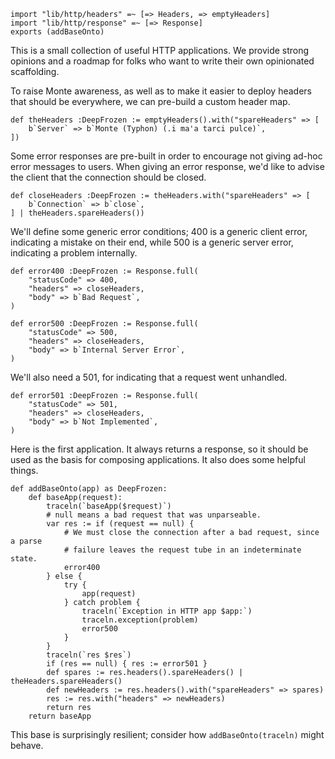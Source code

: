 ```
import "lib/http/headers" =~ [=> Headers, => emptyHeaders]
import "lib/http/response" =~ [=> Response]
exports (addBaseOnto)
```

This is a small collection of useful HTTP applications. We provide strong
opinions and a roadmap for folks who want to write their own opinionated
scaffolding.

To raise Monte awareness, as well as to make it easier to deploy headers that
should be everywhere, we can pre-build a custom header map.

```
def theHeaders :DeepFrozen := emptyHeaders().with("spareHeaders" => [
    b`Server` => b`Monte (Typhon) (.i ma'a tarci pulce)`,
])
```

Some error responses are pre-built in order to encourage not giving ad-hoc
error messages to users. When giving an error response, we'd like to advise
the client that the connection should be closed.

```
def closeHeaders :DeepFrozen := theHeaders.with("spareHeaders" => [
    b`Connection` => b`close`,
] | theHeaders.spareHeaders())
```

We'll define some generic error conditions; 400 is a generic client error,
indicating a mistake on their end, while 500 is a generic server error,
indicating a problem internally.

```
def error400 :DeepFrozen := Response.full(
    "statusCode" => 400,
    "headers" => closeHeaders,
    "body" => b`Bad Request`,
)

def error500 :DeepFrozen := Response.full(
    "statusCode" => 500,
    "headers" => closeHeaders,
    "body" => b`Internal Server Error`,
)
```

We'll also need a 501, for indicating that a request went unhandled.

```
def error501 :DeepFrozen := Response.full(
    "statusCode" => 501,
    "headers" => closeHeaders,
    "body" => b`Not Implemented`,
)
```

Here is the first application. It always returns a response, so it should be
used as the basis for composing applications. It also does some helpful
things.

```
def addBaseOnto(app) as DeepFrozen:
    def baseApp(request):
        traceln(`baseApp($request)`)
        # null means a bad request that was unparseable.
        var res := if (request == null) {
            # We must close the connection after a bad request, since a parse
            # failure leaves the request tube in an indeterminate state.
            error400
        } else {
            try {
                app(request)
            } catch problem {
                traceln(`Exception in HTTP app $app:`)
                traceln.exception(problem)
                error500
            }
        }
        traceln(`res $res`)
        if (res == null) { res := error501 }
        def spares := res.headers().spareHeaders() | theHeaders.spareHeaders()
        def newHeaders := res.headers().with("spareHeaders" => spares)
        res := res.with("headers" => newHeaders)
        return res
    return baseApp
```

This base is surprisingly resilient; consider how `addBaseOnto(traceln)` might
behave.

